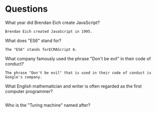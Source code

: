 # Questions

What year did Brendan Eich create JavaScript?

```
Brendan Eich created JavaScript in 1995.
```

What does "ES6" stand for?

```
The "ES6" stands forECMAScript 6.
```

What company famously used the phrase "Don't be evil" in their code of conduct?

```
The phrase "Don't be evil" that is used in their code of conduct is Google's company.
```

What English mathematician and writer is often regarded as the first computer programmer?

```

```

Who is the "Turing machine" named after?

```

```
